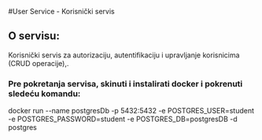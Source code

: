 #User Service - Korisnički servis

## O servisu:

Korisnički servis za autorizaciju, autentifikaciju i upravljanje korisnicima (CRUD operacije),.

### Pre pokretanja servisa, skinuti i instalirati docker i pokrenuti sledeću komandu:

docker run --name postgresDb -p 5432:5432 -e POSTGRES_USER=student -e POSTGRES_PASSWORD=student -e POSTGRES_DB=postgresDB -d postgres
